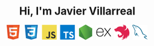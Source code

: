 <div align="center">
 <h1>Hi, I'm Javier Villarreal </h1>
<div/>
    
<div align="center">
    <img src="https://github.com/devicons/devicon/blob/master/icons/html5/html5-original.svg" title="Html" alt="Html" width="40" height="40">&nbsp;
    <img src="https://github.com/devicons/devicon/blob/master/icons/css3/css3-original.svg" title="Css" alt="Css" width="40" height="40">&nbsp;
    <img src="https://github.com/devicons/devicon/blob/master/icons/javascript/javascript-original.svg" title="Javascript" alt="Javascript" width="40" height="40">&nbsp;
    <img src="https://github.com/devicons/devicon/blob/master/icons/typescript/typescript-original.svg" title="Typescript" alt="Typescript" width="40" height="40">&nbsp;
    <img src="https://github.com/devicons/devicon/blob/master/icons/nodejs/nodejs-original.svg" title="NodeJs" alt="NodeJs" width="40" height="40">&nbsp;
    <img src="https://github.com/devicons/devicon/blob/master/icons/express/express-original.svg" title="Express" alt="Express" width="40" height="40">&nbsp;
    <img src="https://github.com/devicons/devicon/blob/master/icons/nestjs/nestjs-original.svg" title="NestJs" alt="NestJs" width="40" height="40">&nbsp;
    <img src="https://github.com/devicons/devicon/blob/master/icons/mysql/mysql-original.svg" title="MySQL" alt="MySQL" width="40" height="40">&nbsp;
    
     
</div>
